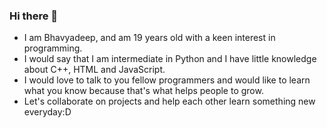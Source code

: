 ### Hi there 👋

- I am Bhavyadeep, and am 19 years old with a keen interest in programming.
- I would say that I am intermediate in Python and I have little knowledge about C++, HTML and JavaScript.
- I would love to talk to you fellow programmers and would like to learn what you know because that's what helps people to grow.
- Let's collaborate on projects and help each other learn something new everyday:D
